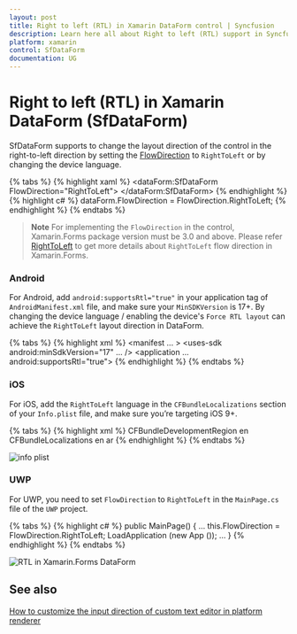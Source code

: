 ```yaml
---
layout: post
title: Right to left (RTL) in Xamarin DataForm control | Syncfusion
description: Learn here all about Right to left (RTL) support in Syncfusion Xamarin DataForm (SfDataForm) control and more.
platform: xamarin
control: SfDataForm
documentation: UG
---
```


# Right to left (RTL) in Xamarin DataForm (SfDataForm)

SfDataForm supports to change the layout direction of the control in the right-to-left direction by setting the [FlowDirection](https://learn.microsoft.com/en-us/dotnet/api/xamarin.forms.visualelement.flowdirection?view=xamarin-forms#Xamarin_Forms_VisualElement_FlowDirection) to `RightToLeft` or by changing the device language.

{% tabs %}
{% highlight xaml %}
<dataForm:SfDataForm FlowDirection="RightToLeft">
</dataForm:SfDataForm>
{% endhighlight %}
{% highlight c# %}
dataForm.FlowDirection = FlowDirection.RightToLeft;
{% endhighlight %}
{% endtabs %}

>**Note**
For implementing the `FlowDirection` in the control, Xamarin.Forms package version must be 3.0 and above. Please refer [RightToLeft](https://devblogs.microsoft.com/xamarin/right-to-left-localization-xamarin-forms) to get more details about `RightToLeft` flow direction in Xamarin.Forms.

### Android
For Android, add `android:supportsRtl="true"` in your application tag of `AndroidManifest.xml` file, and make sure your `MinSDKVersion` is 17+. By changing the device language / enabling the device's `Force RTL layout` can achieve the `RightToLeft` layout direction in DataForm.

{% tabs %}
{% highlight xml %}
<manifest ... >
<uses-sdk android:minSdkVersion="17" ... />
<application ... android:supportsRtl="true">
</application>
</manifest>
{% endhighlight %}
{% endtabs %}

### iOS
For iOS, add the `RightToLeft` language in the `CFBundleLocalizations` section of your `Info.plist` file, and make sure you’re targeting iOS 9+.

{% tabs %}
{% highlight xml %}
<resources>
<key>CFBundleDevelopmentRegion</key>
<string>en</string>
<key>CFBundleLocalizations</key>
<array>
<string>en</string>
<string>ar</string>
</array>
</resources>
{% endhighlight %}
{% endtabs %}

![info plist](SfDataForm_images/DataForm_iosplist.png)

### UWP
For UWP, you need to set `FlowDirection` to `RightToLeft` in the `MainPage.cs` file of the `UWP` project.

{% tabs %}
{% highlight c# %}
public MainPage()
{
…
this.FlowDirection = FlowDirection.RightToLeft;
LoadApplication (new App ());
…
}
{% endhighlight %}
{% endtabs %}

![RTL in Xamarin.Forms DataForm](SfDataForm_images/DataForm_RTL.png)

## See also

[How to customize the input direction of custom text editor in platform renderer](https://support.syncfusion.com/kb/article/8166/how-to-customize-the-input-direction-of-custom-text-editor-in-platform-renderer)                                                                                                                                                                                                                                                                                                                                                                                                                                                                                                                                                  
